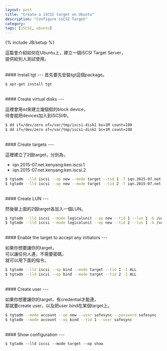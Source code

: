 ```yaml
---
layout: post
title: "Create a iSCSI target on Ubuntu"
description: "Configure iSCSI Target"
category: 
tags: [iSCSI, ubuntu]
---
```

{% include JB/setup %}


這篇會介紹如何在Ubuntu上，建立一個iSCSI Target Server，  
提供給別人測試使用。

<br />
#### Install tgt
---
首先要先安裝tgt這個package。  

```bash
$ apt-get install tgt
```

<br />
#### Create virtual disks
---

這裡會用`dd`來建立幾個假的block device，  
待會就把devices加入到iSCSI中。

```bash
$ dd if=/dev/zero of=/var/tmp/iscsi-disk1 bs=1M count=100
$ dd if=/dev/zero of=/var/tmp/iscsi-disk2 bs=1M count=100
```

<br />
#### Create targets
---

這裡建立了2個target，分別為，

* iqn.2015-07.net.kenyang:ken.iscsi.1
* iqn.2015-07.net.kenyang:ken.iscsi.2


```bash
$ tgtadm --lld iscsi --op new --mode target --tid 1 -T iqn.2015-07.net.kenyang:ken.iscsi.1
$ tgtadm --lld iscsi --op new --mode target --tid 2 -T iqn.2015-07.net.kenyang:ken.iscsi.2
```

<!--more-->

<br />
#### Create LUN
---

然後替上面的2個target各加入一個LUN。

```bash
$ tgtadm --lld iscsi --mode logicalunit --op new --tid 1 --lun 1 -b /var/tmp/iscsi-disk1
$ tgtadm --lld iscsi --mode logicalunit --op new --tid 2 --lun 1 -b /var/tmp/iscsi-disk2
```

<br />
#### Enable the target to accept any initiators
---

如果你想要讓你的target，  
可以讓任何人連，不需要密碼，  
就可以用下面的指令。

```bash
$ tgtadm --lld iscsi --op bind --mode target --tid 1 -I ALL
$ tgtadm --lld iscsi --op bind --mode target --tid 2 -I ALL
```



<br />
#### Create user
---

如果你想要讓你的target，有credential才能連，  
那就要create user，以及把user bind在某個target上。

```bash
$ tgtadm --mode account --op new --user safesync --password safesync
$ tgtadm --mode account --op bind --tid 1 --user safesync
```

<br />
#### Show configuration
---

```
$ tgtadm --lld iscsi --mode target --op show
```



